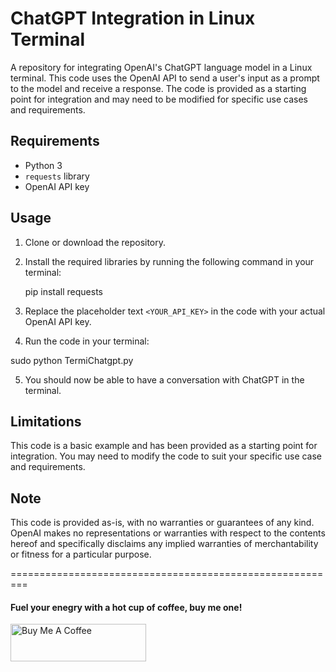 # ChatGPT Integration in Linux Terminal

A repository for integrating OpenAI's ChatGPT language model in a Linux terminal. This code uses the OpenAI API to send a user's input as a prompt to the model and receive a response. The code is provided as a starting point for integration and may need to be modified for specific use cases and requirements.

## Requirements
- Python 3
- `requests` library
- OpenAI API key

## Usage
1. Clone or download the repository.
2. Install the required libraries by running the following command in your terminal:

    pip install requests

3. Replace the placeholder text `<YOUR_API_KEY>` in the code with your actual OpenAI API key.
4. Run the code in your terminal:

  sudo python TermiChatgpt.py

5. You should now be able to have a conversation with ChatGPT in the terminal.

## Limitations
This code is a basic example and has been provided as a starting point for integration. You may need to modify the code to suit your specific use case and requirements.

## Note
This code is provided as-is, with no warranties or guarantees of any kind. OpenAI makes no representations or warranties with respect to the contents hereof and specifically disclaims any implied warranties of merchantability or fitness for a particular purpose.

=========================================================
####  Fuel your enegry with a hot cup of coffee, buy me one!
<a href="https://www.buymeacoffee.com/PsyberBook" target="_blank"><img src="https://cdn.buymeacoffee.com/buttons/v2/default-yellow.png" alt="Buy Me A Coffee" style="height: 60px !important;width: 217px !important;" ></a>
